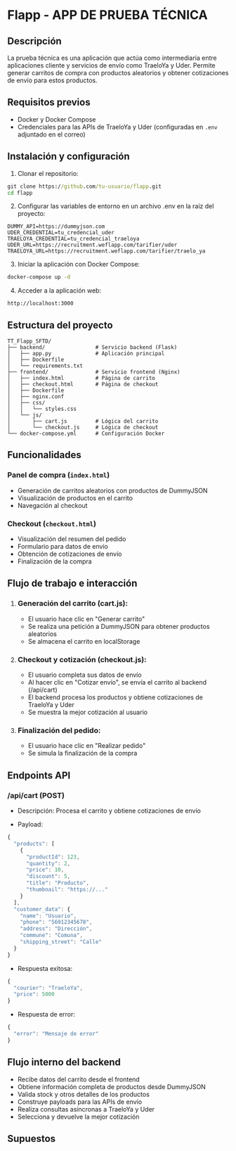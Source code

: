 # Flapp - APP DE PRUEBA TÉCNICA

## Descripción

La prueba técnica es una aplicación que actúa como intermediaria entre aplicaciones cliente y servicios de envío como TraeloYa y Uder. Permite generar carritos de compra con productos aleatorios y obtener cotizaciones de envío para estos productos.

## Requisitos previos

- Docker y Docker Compose
- Credenciales para las APIs de TraeloYa y Uder (configuradas en `.env` adjuntado en el correo)

## Instalación y configuración

1. Clonar el repositorio:
```cmd
git clone https://github.com/tu-usuario/flapp.git
cd flapp
```
2. Configurar las variables de entorno en un archivo .env en la raíz del proyecto:

```.env
DUMMY_API=https://dummyjson.com
UDER_CREDENTIAL=tu_credencial_uder
TRAELOYA_CREDENTIAL=tu_credencial_traeloya
UDER_URL=https://recruitment.weflapp.com/tarifier/uder
TRAELOYA_URL=https://recruitment.weflapp.com/tarifier/traelo_ya
```

3. Iniciar la aplicación con Docker Compose:

```cmd
docker-compose up -d
```

4. Acceder a la aplicación web:
```href
http://localhost:3000
```

## Estructura del proyecto
```
TT_Flapp_SFTD/
├── backend/                # Servicio backend (Flask)
│   ├── app.py              # Aplicación principal
│   ├── Dockerfile
│   └── requirements.txt
├── frontend/               # Servicio frontend (Nginx)
│   ├── index.html          # Página de carrito
│   ├── checkout.html       # Página de checkout
│   ├── Dockerfile
│   ├── nginx.conf
│   ├── css/
│   │   └── styles.css
│   └── js/
│       ├── cart.js         # Lógica del carrito
│       └── checkout.js     # Lógica de checkout
└── docker-compose.yml      # Configuración Docker
```

## Funcionalidades

### Panel de compra (`index.html`)

- Generación de carritos aleatorios con productos de DummyJSON
- Visualización de productos en el carrito
- Navegación al checkout

### Checkout (`checkout.html`)

- Visualización del resumen del pedido
- Formulario para datos de envío
- Obtención de cotizaciones de envío
- Finalización de la compra

## Flujo de trabajo e interacción

1. ### Generación del carrito (cart.js):
    - El usuario hace clic en "Generar carrito"
    - Se realiza una petición a DummyJSON para obtener productos aleatorios
    - Se almacena el carrito en localStorage

2. ### Checkout y cotización (checkout.js):

    - El usuario completa sus datos de envío
    - Al hacer clic en "Cotizar envío", se envía el carrito al backend (/api/cart)
    - El backend procesa los productos y obtiene cotizaciones de TraeloYa y Uder
    - Se muestra la mejor cotización al usuario
3. ### Finalización del pedido:

    - El usuario hace clic en "Realizar pedido"
    - Se simula la finalización de la compra


## Endpoints API

### /api/cart (POST)
- Descripción: Procesa el carrito y obtiene cotizaciones de envío

- Payload:
```js
{
  "products": [
    {
      "productId": 123,
      "quantity": 2,
      "price": 10,
      "discount": 5,
      "title": "Producto",
      "thumbnail": "https://..."
    }
  ],
  "customer_data": {
    "name": "Usuario",
    "phone": "56912345678",
    "address": "Dirección",
    "commune": "Comuna",
    "shipping_street": "Calle"
  }
}
```

- Respuesta exitosa:
```js
{
  "courier": "TraeloYa",
  "price": 5000
}
```

- Respuesta de error:
```js
{
  "error": "Mensaje de error"
}
```

## Flujo interno del backend
- Recibe datos del carrito desde el frontend
- Obtiene información completa de productos desde DummyJSON
- Valida stock y otros detalles de los productos
- Construye payloads para las APIs de envío
- Realiza consultas asíncronas a TraeloYa y Uder
- Selecciona y devuelve la mejor cotización


## Supuestos